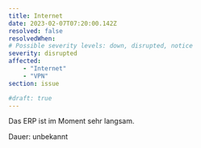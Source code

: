 ```yaml
---
title: Internet
date: 2023-02-07T07:20:00.142Z
resolved: false
resolvedWhen: 
# Possible severity levels: down, disrupted, notice
severity: disrupted
affected:
    - "Internet"
    - "VPN"
section: issue

#draft: true
---
```


Das ERP ist im Moment sehr langsam.

Dauer: unbekannt